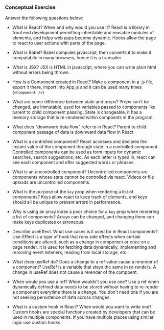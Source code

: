 ### Conceptual Exercise

Answer the following questions below:

- What is React? When and why would you use it?
React is a library in front end development permitting inheritable and reusable modules of elements, and helps
web apps become dynamic. Hooks allow the page to react to user actions with parts of the page.


- What is Babel?
Babel compules javascript, then converts it to make it compatabile in many browsers, hence it is a transpiler.

- What is JSX?
JSX is HTML in javascript, where you can write plain html without errors being thrown.

- How is a Component created in React?
Make a component in a .js file, export it there, import into App.js and it can be used many times (`<Component />`)

- What are some difference between state and props?
Props can't be changed, are immutable, used for variables passed to components like parent to child component passing. 
State is changeable, it has a memory storage that is re-rendered within compoents in the program.

- What does "downward data flow" refer to in React?
Parent to child component passage of data is downward data flow in React.

- What is a controlled component?
React accesses and declares the instant value of the component through state in a controlled component.
Controlled components can be used as form inputs for dynamic searches, search suggestions, etc. As each
letter is typed in, react can see each component and offer suggested words or phrases.


- What is an uncontrolled component?
Uncontrolled components are components whose state cannot be controlled via react. Videos or file 
uploads are uncontrolled components.


- What is the purpose of the `key` prop when rendering a list of components?
Keys allow react to keep track of elements, and keys should all be unique to prevent
errors in performance. 

- Why is using an array index a poor choice for a `key` prop when rendering a list of components?
Arrays can be changed, and changing them can make keys duplicates or erroneous. 

- Describe useEffect.  What use cases is it used for in React components?
Use-Effect is a type of hook that runs side effects when certain conditions are altered, such as a 
change in component or once on a page render. It is used for fetching data dynamically, implementing
and removing event listeners, reading from local storage, etc.

- What does useRef do?  Does a change to a ref value cause a rerender of a component?
UseRef is a variable that stays the same in re-renders. A change in useRef does not cause
a rerender of the compoent.

- When would you use a ref? When wouldn't you use one?
Use a ref when dynamically defined data needs to be stored without having to re-render a component
everytime there is a change. You don't need one if you are not seeking persistence of data across
changes.

- What is a custom hook in React? When would you want to write one?
Custom hooks are special functions created by developers that can be used in multiple 
components. If you have multiple places using similar logic use custom hooks.